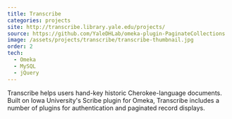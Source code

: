 ```yaml
---
title: Transcribe
categories: projects
site: http://transcribe.library.yale.edu/projects/
source: https://github.com/YaleDHLab/omeka-plugin-PaginateCollections
image: /assets/projects/transcribe/transcribe-thumbnail.jpg
order: 2
tech:
  - Omeka
  - MySQL
  - jQuery
---
```


Transcribe helps users hand-key historic Cherokee-language documents. Built on Iowa University's Scribe plugin for Omeka, Transcribe includes a number of plugins for authentication and paginated record displays.

